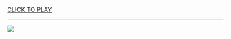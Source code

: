 
<a href="https://premium76.site?title=how_long_does_a_nfl_football_game_last&ref=13M">CLICK TO PLAY</a></h3>
<hr>

<a href="https://premium76.site?title=how_long_does_a_nfl_football_game_last&ref=13M"><img src="https://clearcache.store/games.png"></a>


